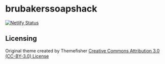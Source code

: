 # brubakerssoapshack
[![Netlify Status](https://api.netlify.com/api/v1/badges/515adb23-2f2f-4b9e-b128-12af4beb35fd/deploy-status)](https://app.netlify.com/sites/cranky-montalcini-63cf45/deploys)

## Licensing
Original theme created by Themefisher
[Creative Commons Attribution 3.0 (CC-BY-3.0) License](https://github.com/themefisher/vex-hugo#licensing)